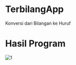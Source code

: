 # TerbilangApp
Konversi dari Bilangan ke Huruf

# Hasil Program
![1](https://user-images.githubusercontent.com/29158899/46188149-9404c100-c311-11e8-9ab1-b93b92efb94f.PNG)


